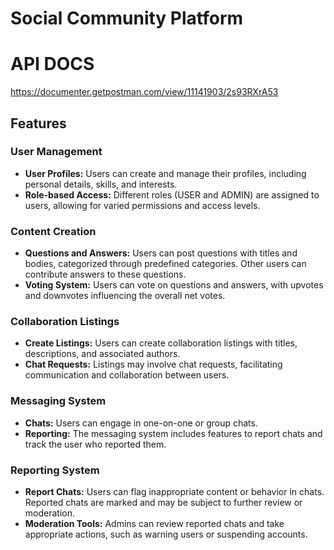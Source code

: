 # Social Community Platform

# **API DOCS**
https://documenter.getpostman.com/view/11141903/2s93RXrA53

## Features

### User Management
- **User Profiles:** Users can create and manage their profiles, including personal details, skills, and interests.
- **Role-based Access:** Different roles (USER and ADMIN) are assigned to users, allowing for varied permissions and access levels.

### Content Creation
- **Questions and Answers:** Users can post questions with titles and bodies, categorized through predefined categories. Other users can contribute answers to these questions.
- **Voting System:** Users can vote on questions and answers, with upvotes and downvotes influencing the overall net votes.

### Collaboration Listings
- **Create Listings:** Users can create collaboration listings with titles, descriptions, and associated authors.
- **Chat Requests:** Listings may involve chat requests, facilitating communication and collaboration between users.

### Messaging System
- **Chats:** Users can engage in one-on-one or group chats.
- **Reporting:** The messaging system includes features to report chats and track the user who reported them.

### Reporting System
- **Report Chats:** Users can flag inappropriate content or behavior in chats. Reported chats are marked and may be subject to further review or moderation.
- **Moderation Tools:** Admins can review reported chats and take appropriate actions, such as warning users or suspending accounts.

